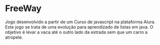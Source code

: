 # FreeWay
Jogo desenvolvido a partir de um Curso de javascript na plataforma Alura.
Este jogo se trata de uma evolução para aprendizado de listas em java.
O objetivo é levar a vaca até o outro lado da estrada sem que um carro a atropele.
